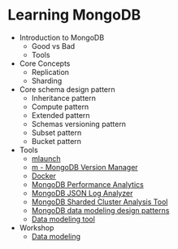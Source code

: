 # Learning MongoDB
* Introduction to MongoDB
  * Good vs Bad
  * Tools
* Core Concepts
  * Replication
  * Sharding
* Core schema design pattern
  * Inheritance pattern
  * Compute pattern
  * Extended pattern
  * Schemas versioning pattern
  * Subset pattern
  * Bucket pattern
* Tools
  * [mlaunch](https://rueckstiess.github.io/mtools/install.html)
  * [m - MongoDB Version Manager](https://www.npmjs.com/package/m)
  * [Docker](https://hub.docker.com/_/mongo)
  * [MongoDB Performance Analytics](https://github.com/simagix/keyhole)
  * [MongoDB JSON Log Analyzer](https://github.com/simagix/hatchet)
  * [MongoDB Sharded Cluster Analysis Tool](https://github.com/simagix/bond)
  * [MongoDB data modeling design patterns](https://www.geopits.com/blog/mongodb-data-modeling-design-patterns.html)
  * [Data modeling tool](https://hackolade.com/help/Editions.html)
* Workshop
  * [Data modeling](https://github.com/mongodbthailand/thmug-mdb-data-modeling)